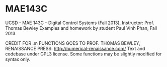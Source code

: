 # MAE143C
UCSD - MAE 143C - Digital Control Systems (Fall 2013), Instructor: Prof. Thomas Bewley
Examples and homework by student Paul Vinh Phan, Fall 2013.

CREDIT FOR .m FUNCTIONS GOES TO PROF. THOMAS BEWLEY, RENAISSANCE PRESS: http://numerical-renaissance.com/ 
Text and codebase under GPL3 license.
Some functions may be slightly modified for syntax only.
